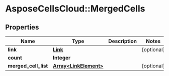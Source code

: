 # AsposeCellsCloud::MergedCells

## Properties
Name | Type | Description | Notes
------------ | ------------- | ------------- | -------------
**link** | [**Link**](Link.md) |  | [optional] 
**count** | **Integer** |  | 
**merged_cell_list** | [**Array&lt;LinkElement&gt;**](LinkElement.md) |  | [optional] 


